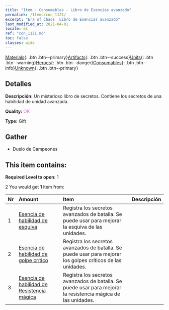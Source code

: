 ```yaml
---
title: "Item - Consumables - Libro de Esencias avanzado"
permalink: /Items/con_1121/
excerpt: "Era of Chaos  Libro de Esencias avanzado"
last_modified_at: 2021-04-01
locale: es
ref: "con_1121.md"
toc: false
classes: wide
---
```

 [Materials](/es/Items/){: .btn .btn--primary}[Artifacts](/es/Items/Artifacts/){: .btn .btn--success}[Units](/es/Items/Units/){: .btn .btn--warning}[Heroes](/es/Items/Heroes/){: .btn .btn--danger}[Consumables](/es/Items/Consumables/){: .btn .btn--info}[Unknown](/es/Items/Unknown/){: .btn .btn--primary}

## Detalles
 **Descripción:** Un misterioso libro de secretos. Contiene los secretos de una habilidad de unidad avanzada.

 **Quality:** <span style="color: #DA70D6">OK</span>

 **Type:** Gift

## Gather

*    Duelo de Campeones 

## This item contains:

 **Required Level to open:** 1

 2 You would get **1** item  from:

  | Nr | Amount |     Item    | Descripción |
  |:---|:-------|:------------|:-----------:|
  | 1 | [Esencia de habilidad de esquiva](/es/Items/con_1114/) | Registra los secretos avanzados de batalla. Se puede usar para mejorar la esquiva de las unidades. | 
  | 2 | [Esencia de habilidad de golpe crítico](/es/Items/con_1115/) | Registra los secretos avanzados de batalla. Se puede usar para mejorar los golpes críticos de las unidades. | 
  | 3 | [Esencia de habilidad de Resistencia mágica](/es/Items/con_1118/) | Registra los secretos avanzados de batalla. Se puede usar para mejorar la resistencia mágica de las unidades. | 
